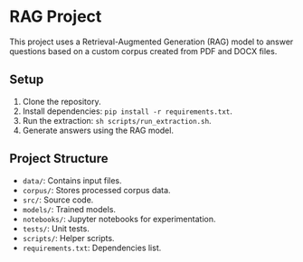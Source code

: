 # RAG Project

This project uses a Retrieval-Augmented Generation (RAG) model to answer questions based on a custom corpus created from PDF and DOCX files.

## Setup

1. Clone the repository.
2. Install dependencies: `pip install -r requirements.txt`.
3. Run the extraction: `sh scripts/run_extraction.sh`.
4. Generate answers using the RAG model.

## Project Structure

- `data/`: Contains input files.
- `corpus/`: Stores processed corpus data.
- `src/`: Source code.
- `models/`: Trained models.
- `notebooks/`: Jupyter notebooks for experimentation.
- `tests/`: Unit tests.
- `scripts/`: Helper scripts.
- `requirements.txt`: Dependencies list.
